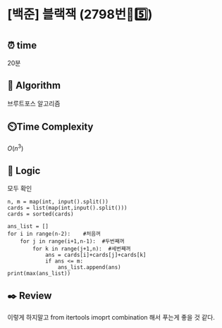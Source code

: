 # [백준] 블랙잭 (2798번🩶5️⃣)

## ⏰ **time**

20분

## 📌 **Algorithm**

브루트포스 알고리즘

## ⏲️**Time Complexity**

$O(n^3)$

## :round_pushpin: **Logic**

모두 확인
```
n, m = map(int, input().split())
cards = list(map(int,input().split()))
cards = sorted(cards)

ans_list = []
for i in range(n-2):    #처음꺼
    for j in range(i+1,n-1):  #두번째꺼
        for k in range(j+1,n):  #세번째꺼
            ans = cards[i]+cards[j]+cards[k]
            if ans <= m:
                ans_list.append(ans)
print(max(ans_list))
```

## :black_nib: **Review**
이렇게 하지말고 from itertools imoprt combination 해서 푸는게 좋을 것 같다.
